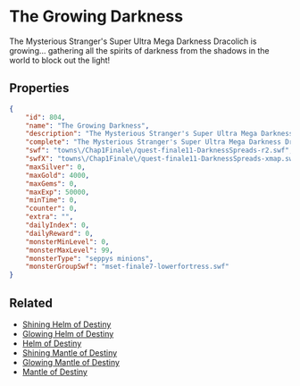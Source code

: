 # The Growing Darkness

The Mysterious Stranger's Super Ultra Mega Darkness Dracolich is growing... gathering all the spirits of darkness from the shadows in the world to block out the light!

## Properties

```json
{
    "id": 804,
    "name": "The Growing Darkness",
    "description": "The Mysterious Stranger's Super Ultra Mega Darkness Dracolich is growing... gathering all the spirits of darkness from the shadows in the world to block out the light!",
    "complete": "The Mysterious Stranger's Super Ultra Mega Darkness Dracolich is growing... gathering all the  spirits of darkness from the shadows in the world to block out the light!",
    "swf": "towns\/Chap1Finale\/quest-finale11-DarknessSpreads-r2.swf",
    "swfX": "towns\/Chap1Finale\/quest-finale11-DarknessSpreads-xmap.swf",
    "maxSilver": 0,
    "maxGold": 4000,
    "maxGems": 0,
    "maxExp": 50000,
    "minTime": 0,
    "counter": 0,
    "extra": "",
    "dailyIndex": 0,
    "dailyReward": 0,
    "monsterMinLevel": 0,
    "monsterMaxLevel": 99,
    "monsterType": "seppys minions",
    "monsterGroupSwf": "mset-finale7-lowerfortress.swf"
}
```

## Related

- [Shining Helm of Destiny](../items/5610-shining-helm-of-destiny.md)
- [Glowing Helm of Destiny](../items/5611-glowing-helm-of-destiny.md)
- [Helm of Destiny](../items/5612-helm-of-destiny.md)
- [Shining Mantle of Destiny](../items/5614-shining-mantle-of-destiny.md)
- [Glowing Mantle of Destiny](../items/5615-glowing-mantle-of-destiny.md)
- [Mantle of Destiny](../items/5616-mantle-of-destiny.md)

